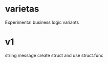 # varietas
Experimental business logic variants

# v1
string message create struct and use struct.func
